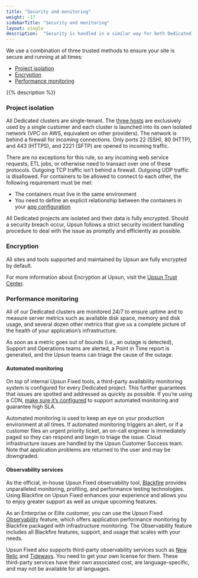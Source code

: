 ```yaml
---
title: "Security and monitoring"
weight: -17
sidebarTitle: "Security and monitoring"
layout: single
description:  "Security is handled in a similar way for both Dedicated Gen 2 and Dedicated Gen 3 projects, with strict procedures that are followed to handle incidents."
---
```


We use a combination of three trusted methods to ensure your site is secure and running at all times: 

- [Project isolation](#project-isolation)
- [Encryption](#encryption)
- [Performance monitoring](#performance-monitoring)

{{% description %}}

### Project isolation 

All Dedicated clusters are single-tenant. The [three hosts](/dedicated-environments/dedicated-gen-2/overview.md) are exclusively used by a single customer and each cluster is launched into its own isolated network (VPC on AWS, equivalent on other providers). The network is behind a firewall for incoming connections. Only ports 22 (SSH), 80 (HTTP), and 443 (HTTPS), and 2221 (SFTP) are opened to incoming traffic.

There are no exceptions for this rule, so any incoming web service requests, ETL jobs, or otherwise need to transact over one of these protocols. Outgoing TCP traffic isn’t behind a firewall. Outgoing UDP traffic is disallowed. For containers to be allowed to connect to each other, the following requirement must be met:

-   The containers must live in the same environment
-   You need to define an explicit relationship between the containers in your [app configuration](/create-apps/app-reference/single-runtime-image.md#relationships)

All Dedicated projects are isolated and their data is fully encrypted. Should a security breach occur, Upsun follows a strict security incident handling procedure to deal with the issue as promptly and efficiently as possible.

### Encryption 

All sites and tools supported and maintained by Upsun are fully encrypted by default. 

For more information about Encryption at Upsun, visit the [Upsun Trust Center](https://upsun.com/trust-center/security/encryption/).

### Performance monitoring

All of our Dedicated clusters are monitored 24/7 to ensure uptime and to measure server metrics such as available disk space, memory and disk usage, and several dozen other metrics that give us a complete picture of the health of your application’s infrastructure. 

As soon as a metric goes out of bounds (i.e., an outage is detected), Support and Operations teams are alerted, a Point in Time report is generated, and the Upsun teams can triage the cause of the outage.

#### Automated monitoring

On top of internal Upsun Fixed tools, a third-party availability monitoring system is configured for every Dedicated project. This further guarantees that issues are spotted and addressed as quickly as possible. If you’re using a CDN, [make sure it’s configured](/domains/cdn/_index.md#configure-your-cdn-to-support-high-sla) to support automated monitoring and guarantee high SLA.

Automated monitoring is used to keep an eye on your production environment at all times. If automated monitoring triggers an alert, or if a customer files an urgent priority ticket, an on-call engineer is immediately paged so they can respond and begin to triage the issue.
Cloud infrastructure issues are handled by the Upsun Customer Success team. Note that application problems are returned to the user and may be downgraded.

#### Observability services

As the official, in-house Upsun Fixed observability tool, [Blackfire](/increase-observability/integrate-observability/blackfire.md) provides unparalleled monitoring, profiling, and performance testing technologies. Using Blackfire on Upsun Fixed enhances your experience and allows you to enjoy greater support as well as unique upcoming features.

As an Enterprise or Elite customer, you can use the Upsun Fixed [Observability](https://upsun.com/product/) feature, which offers application performance monitoring by Blackfire packaged with infrastructure monitoring. The Observability feature includes all Blackfire features, support, and usage that scales with your needs. 

Upsun Fixed also supports third-party observability services such as [New Relic](/increase-observability/integrate-observability/new-relic/_index.md) and [Tideways](/increase-observability/integrate-observability/tideways.md). You need to get your own license for them. These third-party services have their own associated cost, are language-specific, and may not be available for all languages.